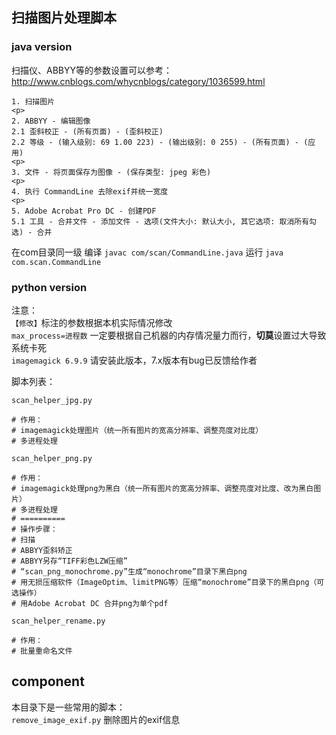 ## 扫描图片处理脚本
### java version
扫描仪、ABBYY等的参数设置可以参考：http://www.cnblogs.com/whycnblogs/category/1036599.html
```
1. 扫描图片
<p>
2. ABBYY - 编辑图像
2.1 歪斜校正 - (所有页面) - (歪斜校正)
2.2 等级 - (输入级别: 69 1.00 223) - (输出级别: 0 255) - (所有页面) - (应用)
<p>
3. 文件 - 将页面保存为图像 - (保存类型: jpeg 彩色)
<p>
4. 执行 CommandLine 去除exif并统一宽度
<p>
5. Adobe Acrobat Pro DC - 创建PDF
5.1 工具 - 合并文件 - 添加文件 - 选项(文件大小: 默认大小, 其它选项: 取消所有勾选) - 合并
```

在com目录同一级
编译
```javac com/scan/CommandLine.java```
运行
```java com.scan.CommandLine```
### python version

注意：  
`【修改】`标注的参数根据本机实际情况修改  
`max_process=进程数` 一定要根据自己机器的内存情况量力而行，**切莫**设置过大导致系统卡死  
`imagemagick 6.9.9` 请安装此版本，7.x版本有bug已反馈给作者

脚本列表：

`scan_helper_jpg.py`  
```
# 作用：
# imagemagick处理图片（统一所有图片的宽高分辨率、调整亮度对比度）
# 多进程处理
```

`scan_helper_png.py`  
```
# 作用：
# imagemagick处理png为黑白（统一所有图片的宽高分辨率、调整亮度对比度、改为黑白图片）
# 多进程处理
# ==========
# 操作步骤：
# 扫描
# ABBYY歪斜矫正
# ABBYY另存“TIFF彩色LZW压缩”
# “scan_png_monochrome.py”生成“monochrome”目录下黑白png
# 用无损压缩软件（ImageOptim、limitPNG等）压缩“monochrome”目录下的黑白png（可选操作）
# 用Adobe Acrobat DC 合并png为单个pdf
```

`scan_helper_rename.py`  
```
# 作用：
# 批量重命名文件
```

## component
本目录下是一些常用的脚本：  
`remove_image_exif.py` 删除图片的exif信息

